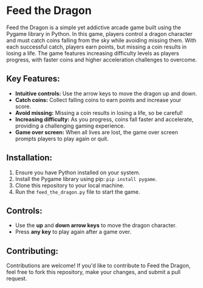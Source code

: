 # Feed the Dragon

Feed the Dragon is a simple yet addictive arcade game built using the Pygame library in Python. In this game, players control a dragon character and must catch coins falling from the sky while avoiding missing them. With each successful catch, players earn points, but missing a coin results in losing a life. The game features increasing difficulty levels as players progress, with faster coins and higher acceleration challenges to overcome.

## Key Features:

- **Intuitive controls:** Use the arrow keys to move the dragon up and down.
- **Catch coins:** Collect falling coins to earn points and increase your score.
- **Avoid missing:** Missing a coin results in losing a life, so be careful!
- **Increasing difficulty:** As you progress, coins fall faster and accelerate, providing a challenging gaming experience.
- **Game over screen:** When all lives are lost, the game over screen prompts players to play again or quit.

## Installation:

1. Ensure you have Python installed on your system.
2. Install the Pygame library using pip: `pip install pygame`.
3. Clone this repository to your local machine.
4. Run the `feed_the_dragon.py` file to start the game.

## Controls:

- Use the **up** and **down arrow keys** to move the dragon character.
- Press **any key** to play again after a game over.

## Contributing:

Contributions are welcome! If you'd like to contribute to Feed the Dragon, feel free to fork this repository, make your changes, and submit a pull request.
